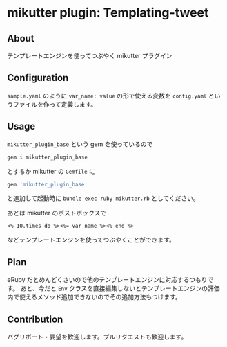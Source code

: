 # mikutter plugin: Templating-tweet

## About
テンプレートエンジンを使ってつぶやく mikutter プラグイン


## Configuration
`sample.yaml` のように `var_name: value` の形で使える変数を `config.yaml` というファイルを作って定義します。


## Usage
`mikutter_plugin_base` という gem を使っているので
```sh
gem i mikutter_plugin_base
```
とするか mikutter の `Gemfile` に
```ruby
gem 'mikutter_plugin_base'
```
と追加して起動時に `bundle exec ruby mikutter.rb` としてください。

あとは mikutter のポストボックスで
```eruby
<% 10.times do %><%= var_name %><% end %>
```
などテンプレートエンジンを使ってつぶやくことができます。


## Plan
eRuby だとめんどくさいので他のテンプレートエンジンに対応するつもりです。
あと、今だと `Env` クラスを直接編集しないとテンプレートエンジンの評価内で使えるメソッド追加できないのでその追加方法もつけます。


## Contribution
バグリポート・要望を歓迎します。プルリクエストも歓迎します。
